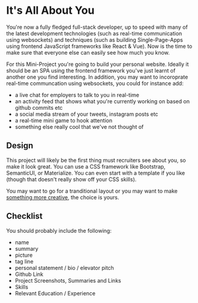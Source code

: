 # It's All About You
You're now a fully fledged full-stack developer, up to speed with many of the latest development technologies (such as real-time communication using websockets) and techniques (such as building Single-Page-Apps using frontend JavaScript frameworks like React & Vue). Now is the time to make sure that everyone else can easily see how much you know.

For this Mini-Project you're going to build your personal website. Ideally it should be an SPA using the frontend framework you've just learnt of another one you find interesting. In addition, you may want to incoroprate real-time communcation using websockets, you could for instance add:
- a live chat for employers to talk to you in real-time
- an activity feed that shows what you're currently working on based on github commits etc
- a social media stream of your tweets, instagram posts etc
- a real-time mini game to hook attention
- something else really cool that we've not thought of

## Design
This project will likely be the first thing must recruiters see about you, so make it look great. You can use a CSS framework like Bootstrap, SemanticUI, or Materialize. You can even start with a template if you like (though that doesn't really show off your CSS skills).

You may want to go for a tranditional layout or you may want to make [something more creative](https://blog.hubspot.com/marketing/best-personal-websites), the choice is yours.

## Checklist
You should probably include the following:
- name 
- summary
- picture
- tag line
- personal statement / bio / elevator pitch
- Github Link
- Project Screenshots, Summaries and Links
- Skills 
- Relevant Education / Experience
